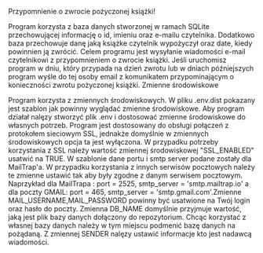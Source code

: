 Przypomnienie o zwrocie pożyczonej książki!

Program korzysta z baza danych stworzonej w ramach SQLite przechowującej informację o id, imieniu oraz e-mailu czytelnika. Dodatkowo baza przechowuje danę jaką książke czytelnik wypożyczył oraz date, kiedy powinnien ją zwrócić. Celem programu jest wysyłanie wiadomości e-mail czytelnikowi z przypomnieniem o zwrocie książki. Jeśli uruchomisz program w dniu, który przypada na dzień zwrotu lub w dniach późniejszych program wyśle do tej osoby email z komunikatem przypominającym o konieczności zwrotu pożyczonej książki.
Zmienne środowiskowe

Program korzysta z zmiennych środowiskowych. W pliku .env.dist pokazany jest szablon jak powinny wyglądać zmienne środowiskowe. Aby program działał nalęzy stworzyć plik .env i dostosować zmienne środowiskowe do własnych potrzeb. Program jest dostosowany do obsługi połączeń z protokołem sieciowym SSL, jednakże domyślnie w zmiennych środowiskowych opcja ta jest wyłączona. W przypadku potrzeby korzystania z SSL należy wartość zmiennej środowiskowej "SSL_ENABLED" usatwić na TRUE. W szablonie dane portu i smtp server podane zostały dla MailTrap'a. W przypadku korzystania z innych serwisów pocztowych należy te zmienne ustawić tak aby były zgodne z danym serwisem pocztowym. Naprzykład dla MailTrapa : port = 2525, smtp_server = 'smtp.mailtrap.io' a dla poczty GMAIL: port = 465, smtp_server = 'smtp.gmail.com'.Zmienne MAIL_USERNAME,MAIL_PASSWORD powinny być usatwione na Twój login oraz hasło do poczty. Zmienna DB_NAME domyślnie przyjmuje wartość, jaką jest plik bazy danych dołączony do repozytorium. Chcąc korzystać z własnej bazy danych należy w tym miejscu podmenić bazę danych na pożądaną. Z zmiennej SENDER nalęzy ustawić informacje kto jest nadawcą wiadomości.
